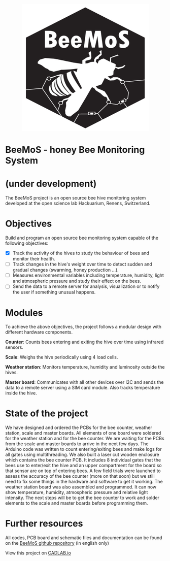 <p align="center">
  <img width="400" height="400" src="common/images/logoBeeMoS.svg">
  
# BeeMoS - honey Bee Monitoring System 
# (under development)
</p>
The BeeMoS project is an open source bee hive monitoring system developed at the open science lab Hackuarium, Renens, Switzerland. 

# Objectives 
Build and program an open source bee monitoring system capable of the following objectives:

- [x] Track the activity of the hives to study the behaviour of bees and monitor their health. 
- [ ] Track changes in the hive's weight over time to detect sudden and gradual changes (swarming, honey production ...).
- [ ] Measures environmental variables including temperature, humidity, light and atmospheric pressure and study their effect on the bees.
- [ ] Send the data to a remote server for analysis, visualization or to notify the user if something unusual happens.

# Modules
To achieve the above objectives, the project follows a modular design with different hardware components.

**Counter**: Counts bees entering and exiting the hive over time using infrared sensors.

**Scale**: Weighs the hive periodically using 4 load cells.

**Weather station**: Monitors temperature, humidity and luminosity outside the hives.

**Master board**: Communicates with all other devices over I2C and sends the data to a remote server using a SIM card module. Also tracks temperature inside the hive.


# State of the project
We have designed and ordered the PCBs for the bee counter, weather station, scale and master boards. All elements of one board were soldered for the weather station and for the bee counter. We are waiting for the PCBs from the scale and master boards to arrive in the next few days. The Arduino code was written to count entering/exiting bees and make logs for all gates using multithreading. We also built a laser cut wooden enclosure which contains the bee counter PCB. It includes 8 individual gates that the bees use to enter/exit the hive and an upper compartment for the board so that sensor are on top of entering bees.  A few field trials were launched to assess the accuracy of the bee counter (more on that soon) but we still need to fix some things in the hardware and software to get it working.
The weather station board was also assembled and programmed. It can now show temperature, humidity, atmospheric pressure and relative light intensity. 
The next steps will be to get the bee counter to work and solder elements to the scale and master boards before programming them.

# Further resources 

All codes, PCB board and schematic files and documentation can be found on the [BeeMoS github repository](https://github.com/Hackuarium/beemos) (in english only)

View this project on [CADLAB.io](https://cadlab.io/project/1029)
